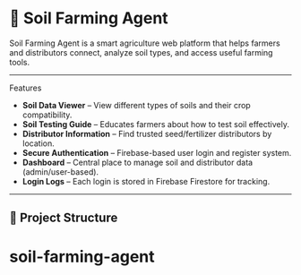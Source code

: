 # 🌱 Soil Farming Agent

Soil Farming Agent is a smart agriculture web platform that helps farmers and distributors connect, analyze soil types, and access useful farming tools.

---

 Features

- **Soil Data Viewer** – View different types of soils and their crop compatibility.
-  **Soil Testing Guide** – Educates farmers about how to test soil effectively.
-  **Distributor Information** – Find trusted seed/fertilizer distributors by location.
-  **Secure Authentication** – Firebase-based user login and register system.
-  **Dashboard** – Central place to manage soil and distributor data (admin/user-based).
-  **Login Logs** – Each login is stored in Firebase Firestore for tracking.

---

## 📁 Project Structure

# soil-farming-agent
